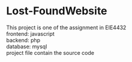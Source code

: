 # Lost-FoundWebsite

This project is one of the assignment in EIE4432
<br>
frontend: javascript
<br>
backend: php
<br>
database: mysql
<br>
project file contain the source code
<br>
